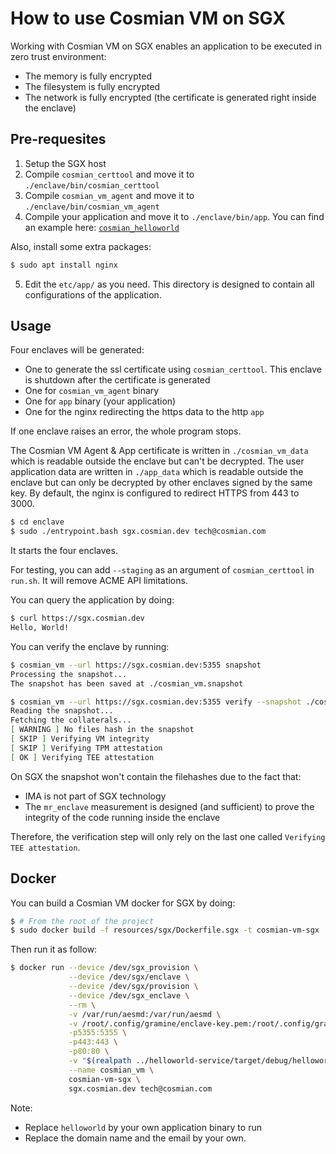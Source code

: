 # How to use Cosmian VM on SGX

Working with Cosmian VM on SGX enables an application to be executed in zero trust environment: 
- The memory is fully encrypted
- The filesystem is fully encrypted
- The network is fully encrypted (the certificate is generated right inside the enclave)

## Pre-requesites

1. Setup the SGX host
2. Compile `cosmian_certtool` and move it to `./enclave/bin/cosmian_certtool`
3. Compile `cosmian_vm_agent` and move it to `./enclave/bin/cosmian_vm_agent`
4. Compile your application and move it to `./enclave/bin/app`. You can find an example here: [`cosmian_helloworld`](https://github.com/Cosmian/helloworld-service)

Also, install some extra packages:

```sh
$ sudo apt install nginx
```
5. Edit the `etc/app/` as you need. This directory is designed to contain all configurations of the application. 

## Usage

Four enclaves will be generated:
- One to generate the ssl certificate using `cosmian_certtool`. This enclave is shutdown after the certificate is generated
- One for `cosmian_vm_agent` binary
- One for `app` binary (your application)
- One for the nginx redirecting the https data to the http `app`

If one enclave raises an error, the whole program stops. 

The Cosmian VM Agent & App certificate is written in `./cosmian_vm_data` which is readable outside the enclave but can't be decrypted. 
The user application data are written in `./app_data` which is readable outside the enclave but can only be decrypted by other enclaves signed by the same key. 
By default, the nginx is configured to redirect HTTPS from 443 to 3000. 

```sh
$ cd enclave
$ sudo ./entrypoint.bash sgx.cosmian.dev tech@cosmian.com
```

It starts the four enclaves. 

For testing, you can add `--staging` as an argument of `cosmian_certtool` in `run.sh`. It will remove ACME API limitations.

You can query the application by doing:

```sh
$ curl https://sgx.cosmian.dev
Hello, World!
```

You can verify the enclave by running:

```sh
$ cosmian_vm --url https://sgx.cosmian.dev:5355 snapshot 
Processing the snapshot...
The snapshot has been saved at ./cosmian_vm.snapshot

$ cosmian_vm --url https://sgx.cosmian.dev:5355 verify --snapshot ./cosmian_vm.snapshot
Reading the snapshot...
Fetching the collaterals...
[ WARNING ] No files hash in the snapshot
[ SKIP ] Verifying VM integrity
[ SKIP ] Verifying TPM attestation
[ OK ] Verifying TEE attestation
```

On SGX the snapshot won't contain the filehashes due to the fact that:
- IMA is not part of SGX technology
- The `mr_enclave` measurement is designed (and sufficient) to prove the integrity of the code running inside the enclave

Therefore, the verification step will only rely on the last one called `Verifying TEE attestation`.

## Docker

You can build a Cosmian VM docker for SGX by doing:

```sh
$ # From the root of the project
$ sudo docker build -f resources/sgx/Dockerfile.sgx -t cosmian-vm-sgx .
```

Then run it as follow:

```sh
$ docker run --device /dev/sgx_provision \
             --device /dev/sgx/enclave \
             --device /dev/sgx/provision \
             --device /dev/sgx_enclave \
             --rm \
             -v /var/run/aesmd:/var/run/aesmd \
             -v /root/.config/gramine/enclave-key.pem:/root/.config/gramine/enclave-key.pem \
             -p5355:5355 \
             -p443:443 \
             -p80:80 \
             -v "$(realpath ../helloworld-service/target/debug/helloworld)":/root/bin/app \
             --name cosmian_vm \
             cosmian-vm-sgx \
             sgx.cosmian.dev tech@cosmian.com
```

Note:
- Replace `helloworld` by your own application binary to run
- Replace the domain name and the email by your own.